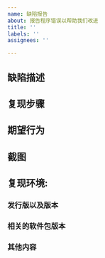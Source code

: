 ```yaml
---
name: 缺陷报告
about: 报告程序错误以帮助我们改进
title: ''
labels: ''
assignees: ''

---
```


<!--请将下方的缺陷汇报模板中的文字替换为您实际需要汇报的缺陷所对应的描述文字。-->
<!--请保持一个 Issue 只专注一个缺陷，如果您有多个不同的缺陷需要汇报，请发起多个 Issue 。-->

## 缺陷描述
<!--简明清晰的描述你所需要汇报的缺陷（BUG）-->

## 复现步骤
<!--
描述可以重现缺陷（BUG）的操作步骤，以便我们复现缺陷并进行修复
复现步骤为:
1. 打开 '...'
2. 点击 '....'
3. 滚动至 '....'
4. 缺陷 '...' 发生
-->

## 期望行为
<!--简明清晰的描述你所期望的正确行为-->

## 截图
<!--如果适用于你所汇报的缺陷，可以附带截图来帮助描述你所遇到的缺陷（BUG）-->

## 复现环境:
<!--部分缺陷可能需要在特定环境下才能复现，所以请尽可能详细的提供可能导致该缺陷的环境信息-->

### 发行版以及版本
<!--如. Linux Deepin 15.7-->

### 相关的软件包版本
<!--如. dde-file-manager v1.7 (4.5.6.2-2)-->
<!--如果你不确定是哪些包出了问题，你也可以考虑提供一个列表来描述那些你认为可能相关联的包以及它们的版本号-->

### 其他内容
<!--描述其他任何和你所要汇报的缺陷相关的内容，以便我们定位问题并进行处理。如果没有其它信息，你也可以移除这个段落，如果必要时我们会根据实际情况询问其它细节-->
